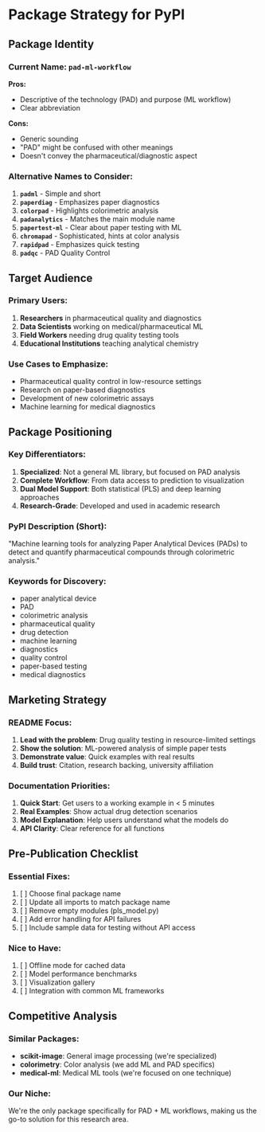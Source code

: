 # Package Strategy for PyPI

## Package Identity

### Current Name: `pad-ml-workflow`
**Pros:**
- Descriptive of the technology (PAD) and purpose (ML workflow)
- Clear abbreviation

**Cons:**
- Generic sounding
- "PAD" might be confused with other meanings
- Doesn't convey the pharmaceutical/diagnostic aspect

### Alternative Names to Consider:

1. **`padml`** - Simple and short
2. **`paperdiag`** - Emphasizes paper diagnostics
3. **`colorpad`** - Highlights colorimetric analysis
4. **`padanalytics`** - Matches the main module name
5. **`papertest-ml`** - Clear about paper testing with ML
6. **`chromapad`** - Sophisticated, hints at color analysis
7. **`rapidpad`** - Emphasizes quick testing
8. **`padqc`** - PAD Quality Control

## Target Audience

### Primary Users:
1. **Researchers** in pharmaceutical quality and diagnostics
2. **Data Scientists** working on medical/pharmaceutical ML
3. **Field Workers** needing drug quality testing tools
4. **Educational Institutions** teaching analytical chemistry

### Use Cases to Emphasize:
- Pharmaceutical quality control in low-resource settings
- Research on paper-based diagnostics
- Development of new colorimetric assays
- Machine learning for medical diagnostics

## Package Positioning

### Key Differentiators:
1. **Specialized**: Not a general ML library, but focused on PAD analysis
2. **Complete Workflow**: From data access to prediction to visualization
3. **Dual Model Support**: Both statistical (PLS) and deep learning approaches
4. **Research-Grade**: Developed and used in academic research

### PyPI Description (Short):
"Machine learning tools for analyzing Paper Analytical Devices (PADs) to detect and quantify pharmaceutical compounds through colorimetric analysis."

### Keywords for Discovery:
- paper analytical device
- PAD
- colorimetric analysis
- pharmaceutical quality
- drug detection
- machine learning
- diagnostics
- quality control
- paper-based testing
- medical diagnostics

## Marketing Strategy

### README Focus:
1. **Lead with the problem**: Drug quality testing in resource-limited settings
2. **Show the solution**: ML-powered analysis of simple paper tests
3. **Demonstrate value**: Quick examples with real results
4. **Build trust**: Citation, research backing, university affiliation

### Documentation Priorities:
1. **Quick Start**: Get users to a working example in < 5 minutes
2. **Real Examples**: Show actual drug detection scenarios
3. **Model Explanation**: Help users understand what the models do
4. **API Clarity**: Clear reference for all functions

## Pre-Publication Checklist

### Essential Fixes:
1. [ ] Choose final package name
2. [ ] Update all imports to match package name
3. [ ] Remove empty modules (pls_model.py)
4. [ ] Add error handling for API failures
5. [ ] Include sample data for testing without API access

### Nice to Have:
1. [ ] Offline mode for cached data
2. [ ] Model performance benchmarks
3. [ ] Visualization gallery
4. [ ] Integration with common ML frameworks

## Competitive Analysis

### Similar Packages:
- **scikit-image**: General image processing (we're specialized)
- **colorimetry**: Color analysis (we add ML and PAD specifics)
- **medical-ml**: Medical ML tools (we're focused on one technique)

### Our Niche:
We're the only package specifically for PAD + ML workflows, making us the go-to solution for this research area.